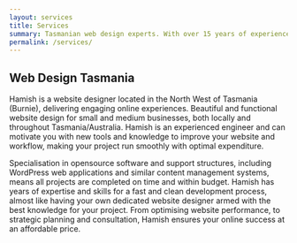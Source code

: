 ```yaml
---
layout: services
title: Services
summary: Tasmanian web design experts. With over 15 years of experience in building websites, developed to achieve results. Hamish creates sites that are easy to maintain and flexible, making it simple to update for our clients.
permalink: /services/
---
```


## Web Design Tasmania
Hamish is a website designer located in the North West of Tasmania (Burnie), delivering engaging online experiences. Beautiful and functional website design for small and medium businesses, both locally and throughout Tasmania/Australia. Hamish is an experienced engineer and can motivate you with new tools and knowledge to improve your website and workflow, making your project run smoothly with optimal expenditure.

Specialisation in opensource software and support structures, including WordPress web applications and similar content management systems, means all projects are completed on time and within budget. Hamish has years of expertise and skills for a fast and clean development process, almost like having your own dedicated website designer armed with the best knowledge for your project. From optimising website performance, to strategic planning and consultation, Hamish ensures your online success at an affordable price.